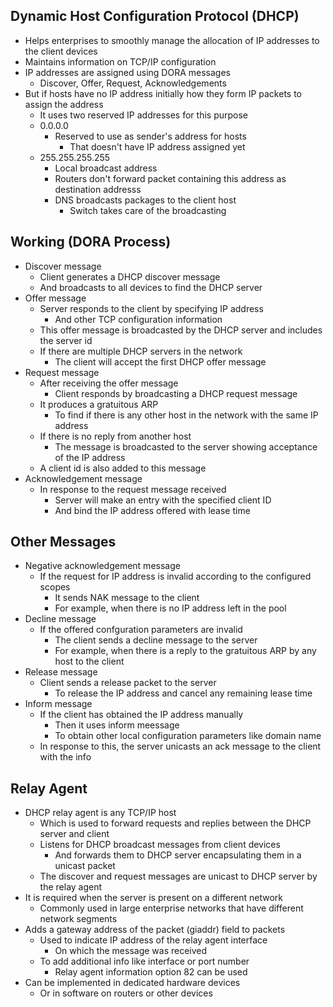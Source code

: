 ## Dynamic Host Configuration Protocol (DHCP)
- Helps enterprises to smoothly manage the allocation of IP addresses to the client devices
- Maintains information on TCP/IP configuration
- IP addresses are assigned using DORA messages
  - Discover, Offer, Request, Acknowledgements
- But if hosts have no IP address initially how they form IP packets to assign the address
  - It uses two reserved IP addresses for this purpose
  - 0.0.0.0
    - Reserved to use as sender's address for hosts
      - That doesn't have IP address assigned yet
  - 255.255.255.255
    - Local broadcast address
    - Routers don't forward packet containing this address as destination addresss
    - DNS broadcasts packages to the client host
      - Switch takes care of the broadcasting

## Working (DORA Process)
- Discover message
  - Client generates a DHCP discover message
  - And broadcasts to all devices to find the DHCP server
- Offer message
  - Server responds to the client by specifying IP address
    - And other TCP configuration information
  - This offer message is broadcasted by the DHCP server and includes the server id
  - If there are multiple DHCP servers in the network
    - The client will accept the first DHCP offer message
- Request message
  - After receiving the offer message
    - Client responds by broadcasting a DHCP request message
  - It produces a gratuitous ARP
    - To find if there is any other host in the network with the same IP address
  - If there is no reply from another host
    - The message is broadcasted to the server showing acceptance of the IP address
  - A client id is also added to this message
- Acknowledgement message
  - In response to the request message received
    - Server will make an entry with the specified client ID
    - And bind the IP address offered with lease time

## Other Messages
- Negative acknowledgement message
  - If the request for IP address is invalid according to the configured scopes
    - It sends NAK message to the client
    - For example, when there is no IP address left in the pool
- Decline message
  - If the offered confguration parameters are invalid
    - The client sends a decline message to the server
    - For example, when there is a reply to the gratuitous ARP by any host to the client
- Release message
  - Client sends a release packet to the server
    - To release the IP address and cancel any remaining lease time
- Inform message
  - If the client has obtained the IP address manually
    - Then it uses inform meessage
    - To obtain other local configuration parameters like domain name
  - In response to this, the server unicasts an ack message to the client with the info

## Relay Agent
- DHCP relay agent is any TCP/IP host
  - Which is used to forward requests and replies between the DHCP server and client
  - Listens for DHCP broadcast messages from client devices
    - And forwards them to DHCP server encapsulating them in a unicast packet
  - The discover and request messages are unicast to DHCP server by the relay agent
- It is required when the server is present on a different network
  - Commonly used in large enterprise networks that have different network segments
- Adds a gateway address of the packet (giaddr) field to packets
  - Used to indicate IP address of the relay agent interface
    - On which the message was received
  - To add additional info like interface or port number
    - Relay agent information option 82 can be used
- Can be implemented in dedicated hardware devices
  - Or in software on routers or other devices
